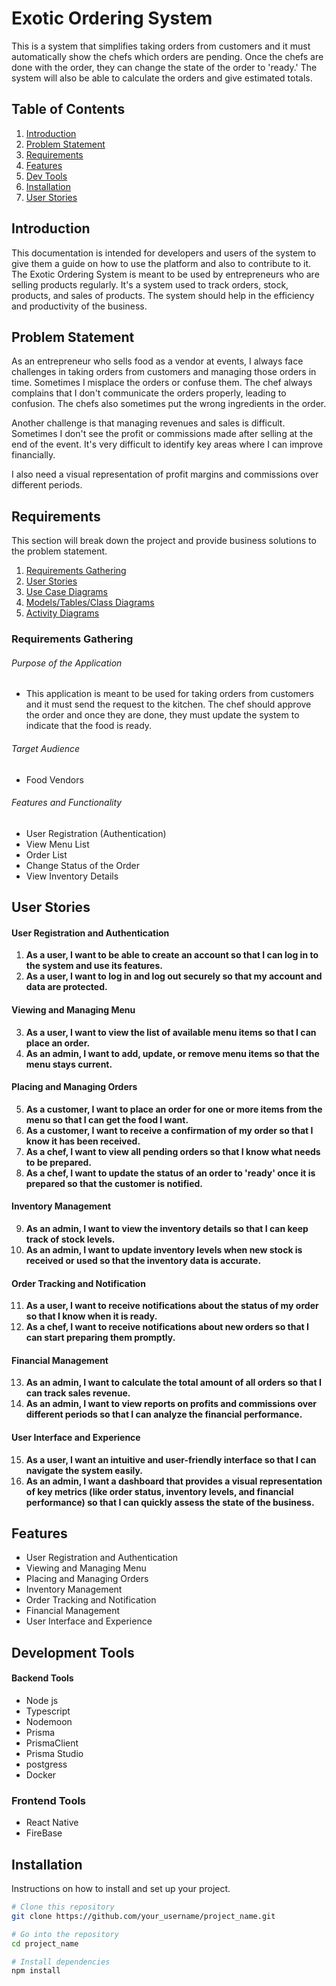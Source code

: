 # Exotic Ordering System

This is a system that simplifies taking orders from customers and it must automatically show the chefs which orders are pending. Once the chefs are done with the order, they can change the state of the order to 'ready.' The system will also be able to calculate the orders and give estimated totals.

## Table of Contents

1. [Introduction](#introduction)
2. [Problem Statement](#problem-statement)
3. [Requirements](#requirements)
4. [Features](#features)
5. [Dev Tools](#Dev_Tools)
6. [Installation](#installation)
7. [User Stories](#user-stories)

## Introduction

This documentation is intended for developers and users of the system to give them a guide on how to use the platform and also to contribute to it. The Exotic Ordering System is meant to be used by entrepreneurs who are selling products regularly. It's a system used to track orders, stock, products, and sales of products. The system should help in the efficiency and productivity of the business.

## Problem Statement

As an entrepreneur who sells food as a vendor at events, I always face challenges in taking orders from customers and managing those orders in time. Sometimes I misplace the orders or confuse them. The chef always complains that I don't communicate the orders properly, leading to confusion. The chefs also sometimes put the wrong ingredients in the order.

Another challenge is that managing revenues and sales is difficult. Sometimes I don't see the profit or commissions made after selling at the end of the event. It's very difficult to identify key areas where I can improve financially.

I also need a visual representation of profit margins and commissions over different periods.

## Requirements

This section will break down the project and provide business solutions to the problem statement.

1. [Requirements Gathering](#requirements-gathering)
2. [User Stories](#user-stories)
3. [Use Case Diagrams](#use-case-diagrams)
4. [Models/Tables/Class Diagrams](#models)
5. [Activity Diagrams](#activity-diagrams)

### Requirements Gathering

###### Purpose of the Application
- This application is meant to be used for taking orders from customers and it must send the request to the kitchen. The chef should approve the order and once they are done, they must update the system to indicate that the food is ready.

###### Target Audience
- Food Vendors

###### Features and Functionality
- User Registration (Authentication)
- View Menu List
- Order List
- Change Status of the Order
- View Inventory Details

## User Stories

#### User Registration and Authentication
1. **As a user, I want to be able to create an account so that I can log in to the system and use its features.**
2. **As a user, I want to log in and log out securely so that my account and data are protected.**

#### Viewing and Managing Menu
3. **As a user, I want to view the list of available menu items so that I can place an order.**
4. **As an admin, I want to add, update, or remove menu items so that the menu stays current.**

#### Placing and Managing Orders
5. **As a customer, I want to place an order for one or more items from the menu so that I can get the food I want.**
6. **As a customer, I want to receive a confirmation of my order so that I know it has been received.**
7. **As a chef, I want to view all pending orders so that I know what needs to be prepared.**
8. **As a chef, I want to update the status of an order to 'ready' once it is prepared so that the customer is notified.**

#### Inventory Management
9. **As an admin, I want to view the inventory details so that I can keep track of stock levels.**
10. **As an admin, I want to update inventory levels when new stock is received or used so that the inventory data is accurate.**

#### Order Tracking and Notification
11. **As a user, I want to receive notifications about the status of my order so that I know when it is ready.**
12. **As a chef, I want to receive notifications about new orders so that I can start preparing them promptly.**

#### Financial Management
13. **As an admin, I want to calculate the total amount of all orders so that I can track sales revenue.**
14. **As an admin, I want to view reports on profits and commissions over different periods so that I can analyze the financial performance.**

#### User Interface and Experience
15. **As a user, I want an intuitive and user-friendly interface so that I can navigate the system easily.**
16. **As an admin, I want a dashboard that provides a visual representation of key metrics (like order status, inventory levels, and financial performance) so that I can quickly assess the state of the business.**

## Features

- User Registration and Authentication
- Viewing and Managing Menu
- Placing and Managing Orders
- Inventory Management
- Order Tracking and Notification
- Financial Management
- User Interface and Experience

## Development Tools
#### Backend Tools

- Node js
- Typescript
- Nodemoon
- Prisma
- PrismaClient
- Prisma Studio
- postgress
- Docker

 ### Frontend Tools
 - React Native
 - FireBase
   

## Installation

Instructions on how to install and set up your project.

```bash
# Clone this repository
git clone https://github.com/your_username/project_name.git

# Go into the repository
cd project_name

# Install dependencies
npm install
